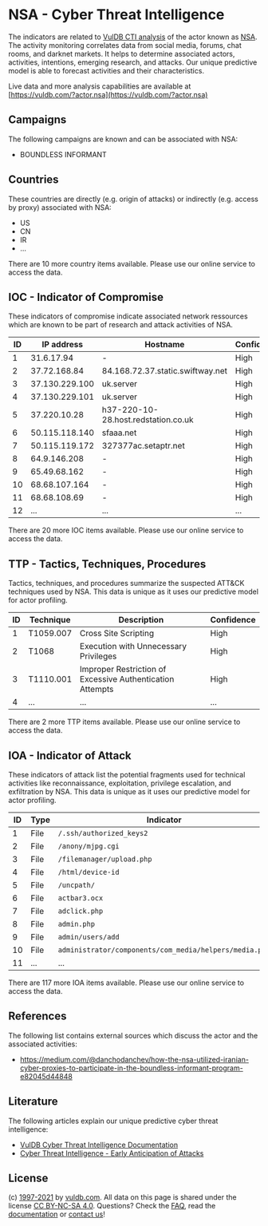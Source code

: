 # NSA - Cyber Threat Intelligence

The indicators are related to [VulDB CTI analysis](https://vuldb.com/?doc.cti) of the actor known as [NSA](https://vuldb.com/?actor.nsa). The activity monitoring correlates data from social media, forums, chat rooms, and darknet markets. It helps to determine associated actors, activities, intentions, emerging research, and attacks. Our unique predictive model is able to forecast activities and their characteristics.

Live data and more analysis capabilities are available at [https://vuldb.com/?actor.nsa](https://vuldb.com/?actor.nsa)

## Campaigns

The following campaigns are known and can be associated with NSA:

* BOUNDLESS INFORMANT

## Countries

These countries are directly (e.g. origin of attacks) or indirectly (e.g. access by proxy) associated with NSA:

* US
* CN
* IR
* ...

There are 10 more country items available. Please use our online service to access the data.

## IOC - Indicator of Compromise

These indicators of compromise indicate associated network ressources which are known to be part of research and attack activities of NSA.

ID | IP address | Hostname | Confidence
-- | ---------- | -------- | ----------
1 | 31.6.17.94 | - | High
2 | 37.72.168.84 | 84.168.72.37.static.swiftway.net | High
3 | 37.130.229.100 | uk.server | High
4 | 37.130.229.101 | uk.server | High
5 | 37.220.10.28 | h37-220-10-28.host.redstation.co.uk | High
6 | 50.115.118.140 | sfaaa.net | High
7 | 50.115.119.172 | 327377ac.setaptr.net | High
8 | 64.9.146.208 | - | High
9 | 65.49.68.162 | - | High
10 | 68.68.107.164 | - | High
11 | 68.68.108.69 | - | High
12 | ... | ... | ...

There are 20 more IOC items available. Please use our online service to access the data.

## TTP - Tactics, Techniques, Procedures

Tactics, techniques, and procedures summarize the suspected ATT&CK techniques used by NSA. This data is unique as it uses our predictive model for actor profiling.

ID | Technique | Description | Confidence
-- | --------- | ----------- | ----------
1 | T1059.007 | Cross Site Scripting | High
2 | T1068 | Execution with Unnecessary Privileges | High
3 | T1110.001 | Improper Restriction of Excessive Authentication Attempts | High
4 | ... | ... | ...

There are 2 more TTP items available. Please use our online service to access the data.

## IOA - Indicator of Attack

These indicators of attack list the potential fragments used for technical activities like reconnaissance, exploitation, privilege escalation, and exfiltration by NSA. This data is unique as it uses our predictive model for actor profiling.

ID | Type | Indicator | Confidence
-- | ---- | --------- | ----------
1 | File | `/.ssh/authorized_keys2` | High
2 | File | `/anony/mjpg.cgi` | High
3 | File | `/filemanager/upload.php` | High
4 | File | `/html/device-id` | High
5 | File | `/uncpath/` | Medium
6 | File | `actbar3.ocx` | Medium
7 | File | `adclick.php` | Medium
8 | File | `admin.php` | Medium
9 | File | `admin/users/add` | High
10 | File | `administrator/components/com_media/helpers/media.php` | High
11 | ... | ... | ...

There are 117 more IOA items available. Please use our online service to access the data.

## References

The following list contains external sources which discuss the actor and the associated activities:

* https://medium.com/@danchodanchev/how-the-nsa-utilized-iranian-cyber-proxies-to-participate-in-the-boundless-informant-program-e82045d44848

## Literature

The following articles explain our unique predictive cyber threat intelligence:

* [VulDB Cyber Threat Intelligence Documentation](https://vuldb.com/?doc.cti)
* [Cyber Threat Intelligence - Early Anticipation of Attacks](https://www.scip.ch/en/?labs.20201022)

## License

(c) [1997-2021](https://vuldb.com/?doc.changelog) by [vuldb.com](https://vuldb.com/?doc.about). All data on this page is shared under the license [CC BY-NC-SA 4.0](https://creativecommons.org/licenses/by-nc-sa/4.0/). Questions? Check the [FAQ](https://vuldb.com/?doc.faq), read the [documentation](https://vuldb.com/?doc) or [contact us](https://vuldb.com/?contact)!
